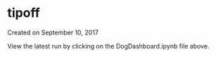# tipoff
Created on September 10, 2017

View the latest run by clicking on the DogDashboard.ipynb file above.
